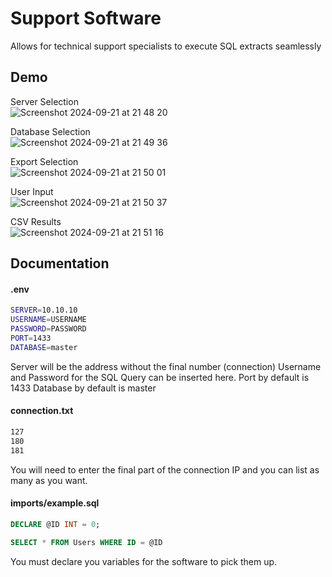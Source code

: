 
# Support Software

Allows for technical support specialists to execute SQL extracts seamlessly


## Demo

Server Selection <br/>
![Screenshot 2024-09-21 at 21 48 20](https://github.com/user-attachments/assets/334066b7-d600-483e-8e0a-2adf75238591)

Database Selection <br/>
![Screenshot 2024-09-21 at 21 49 36](https://github.com/user-attachments/assets/0cd54c55-e9e0-4bd4-b33b-99d8f37c4539)

Export Selection <br/>
![Screenshot 2024-09-21 at 21 50 01](https://github.com/user-attachments/assets/d3bd23b0-b4a1-4cec-954c-34160d0161c1)

User Input <br/>
![Screenshot 2024-09-21 at 21 50 37](https://github.com/user-attachments/assets/6ff485ba-23fb-41b9-9e52-de5a9c03a01d)

CSV Results <br/>
![Screenshot 2024-09-21 at 21 51 16](https://github.com/user-attachments/assets/717aea7d-0384-49c6-8932-3871a609740a)

## Documentation

#### .env

```bash
SERVER=10.10.10
USERNAME=USERNAME
PASSWORD=PASSWORD
PORT=1433
DATABASE=master
```

Server will be the address without the final number (connection)
Username and Password for the SQL Query can be inserted here.
Port by default is 1433
Database by default is master

#### connection.txt

```bash
127
180
181
```

You will need to enter the final part of the connection IP and you can list as many as you want.

#### imports/example.sql

```sql
DECLARE @ID INT = 0;

SELECT * FROM Users WHERE ID = @ID
```

You must declare you variables for the software to pick them up.

